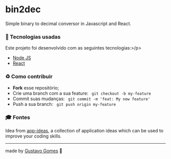 # bin2dec
Simple binary to decimal conversor in Javascript and React.

<h3>🚀 Tecnologias usadas</h3>
<p>Este projeto foi desenvolvido com as seguintes tecnologias:>/p>
<br>
<ul>
  <li>
    <a href="https://nodejs.org/en/">Node JS</a>
  </li>
  <li>
    <a href="https://pt-br.reactjs.org/">React</a>
  </li>
</ul>
<h3>♻️ Como contribuir</h3>
<ul>
  <li><b>Fork</b> esse repositório;</li>
  <li>Crie uma branch com a sua feature: <code> git checkout -b my-feature </code></li>
  <li>Commit suas mudanças: <code> git commit -m 'feat: My new feature' </code></li>
  <li>Push a sua branch: <code> git push origin my-feature </code></li>
</ul>  

<h3>🎓 Fontes</h3>
</p>Idea from <a href="https://github.com/florinpop17/app-ideas">app-ideas</a>, a collection of application ideas which can be used to improve your coding skills.</p>
<hr>
made by <a href="http://instagram.com/gustavisual">Gustavo Gomes</a> 👋

